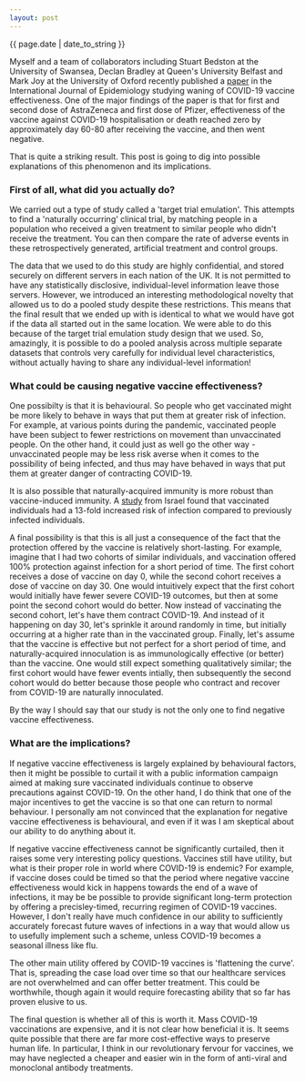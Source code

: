 ```yaml
---
layout: post
---
```


<p>{{ page.date | date_to_string }}</p>

Myself and a team of collaborators including Stuart Bedston at the University of Swansea, Declan Bradley at Queen's University Belfast and Mark Joy at the University of Oxford recently published a <a href="https://doi.org/10.1093/ije/dyac199" target="_blank"> paper</a> in the International Journal of Epidemiology studying waning of COVID-19 vaccine effectiveness. One of the major findings of the paper is that for first and second dose of AstraZeneca and first dose of Pfizer, effectiveness of the vaccine against COVID-19 hospitalisation or death reached zero by approximately day 60-80 after receiving the vaccine, and then went negative. 

That is quite a striking result. This post is going to dig into possible explanations of this phenomenon and its implications.

<h3> First of all, what did you actually do? </h3>

We carried out a type of study called a 'target trial emulation'. This attempts to find a 'naturally occurring' clinical trial, by matching people in a population who received a given treatment to similar people who didn't receive the treatment. You can then compare the rate of adverse events in these retrospectively generated, artificial treatment and control groups.

The data that we used to do this study are highly confidential, and stored securely on different servers in each nation of the UK. It is not permitted to have any statistically disclosive, individual-level information leave those servers. However, we introduced an interesting methodological novelty that allowed us to do a pooled study despite these restrictions. This means that the final result that we ended up with is identical to what we would have got if the data all started out in the same location. We were able to do this because of the target trial emulation study design that we used. So, amazingly, it is possible to do a pooled analysis across multiple separate datasets that controls very carefully for individual level characteristics, without actually having to share any individual-level information!


<h3> What could be causing negative vaccine effectiveness? </h3>

One possibilty is that it is behavioural. So people who get vaccinated might be more likely to behave in ways that put them at greater risk of infection. For example, at various points during the pandemic, vaccinated people have been subject to fewer restrictions on movement than unvaccinated people. On the other hand, it could just as well go the other way - unvaccinated people may be less risk averse when it comes to the possibility of being infected, and thus may have behaved in ways that put them at greater danger of contracting COVID-19.

It is also possible that naturally-acquired immunity is more robust than vaccine-induced immunity. A <a href="https://doi.org/10.1093/ije/dyac199" target="_blank"> study</a> from Israel found that vaccinated individuals had a 13-fold increased risk of infection compared to previously infected individuals. 

A final possibility is that this is all just a consequence of the fact that the protection offered by the vaccine is relatively short-lasting. For example, imagine that I had two cohorts of similar individuals, and vaccination offered 100% protection against infection for a short period of time. The first cohort receives a dose of vaccine on day 0, while the second cohort receives a dose of vaccine on day 30. One would intuitively expect that the first cohort would initially have fewer severe COVID-19 outcomes, but then at some point the second cohort would do better. Now instead of vaccinating the second cohort, let's have them contract COVID-19. And instead of it happening on day 30, let's sprinkle it around randomly in time, but initially occurring at a higher rate than in the vaccinated group. Finally, let's assume that the vaccine is effective but not perfect for a short period of time, and naturally-acquired innoculation is as immunologically effective (or better) than the vaccine. One would still expect something qualitatively similar; the first cohort would have fewer events intially, then subsequently the second cohort would do better because those people who contract and recover from COVID-19 are naturally innoculated.

By the way I should say that our study is not the only one to find negative vaccine effectiveness.

<h3> What are the implications? </h3>

If negative vaccine effectiveness is largely explained by behavioural factors, then it might be possible to curtail it with a public information campaign aimed at making sure vaccinated individuals continue to observe precautions against COVID-19. On the other hand, I do think that one of the major incentives to get the vaccine is so that one can return to normal behaviour. I personally am not convinced that the explanation for negative vaccine effectiveness is behavioural, and even if it was I am skeptical about our ability to do anything about it. 

If negative vaccine effectiveness cannot be significantly curtailed, then it raises some very interesting policy questions. Vaccines still have utility, but what is their proper role in world where COVID-19 is endemic? For example, if vaccine doses could be timed so that the period where negative vaccine effectiveness would kick in happens towards the end of a wave of infections, it may be be possible to provide significant long-term protection by offering a precisley-timed, recurring regimen of COVID-19 vaccines. However, I don't really have much confidence in our ability to sufficiently accurately forecast future waves of infections in a way that would allow us to usefully implement such a scheme, unless COVID-19 becomes a seasonal illness like flu.

The other main utility offered by COVID-19 vaccines is 'flattening the curve'. That is, spreading the case load over time so that our healthcare services are not overwhelmed and can offer better treatment. This could be worthwhile, though again it would require forecasting ability that so far has proven elusive to us.

The final question is whether all of this is worth it. Mass COVID-19 vaccinations are expensive, and it is not clear how beneficial it is. It seems quite possible that there are far more cost-effective ways to preserve human life. In particular, I think in our revolutionary fervour for vaccines, we may have neglected a cheaper and easier win in the form of anti-viral and monoclonal antibody treatments.


